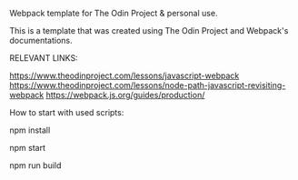 Webpack template for The Odin Project & personal use.

This is a template that was created using The Odin Project and Webpack's documentations.

RELEVANT LINKS: 

https://www.theodinproject.com/lessons/javascript-webpack
https://www.theodinproject.com/lessons/node-path-javascript-revisiting-webpack
https://webpack.js.org/guides/production/

How to start with used scripts: 

npm install

npm start

npm run build
